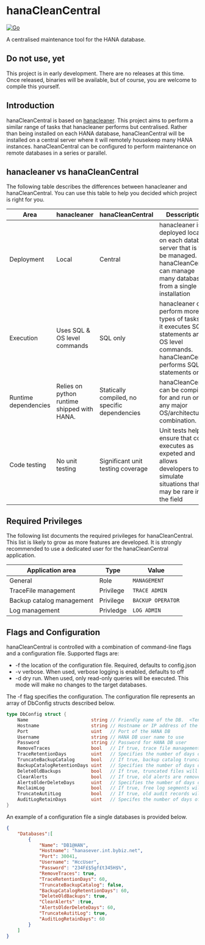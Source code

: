 # hanaCleanCentral

[![Go](https://github.com/mr-stringer/hanaCleanCentral/actions/workflows/go.yml/badge.svg)](https://github.com/mr-stringer/hanaCleanCentral/actions/workflows/go.yml)

A centralised maintenance tool for the HANA database.

## Do not use, yet

This project is in early development.  There are no releases at this time.  Once released, binaries will be available, but of course, you are welcome to compile this yourself.

## Introduction

hanaCleanCentral is based on [hanacleaner](https://github.com/chriselswede/hanacleaner).  This project aims to perform a similar range of tasks that hanacleaner performs but centralised.  Rather than being installed on each HANA database, hanaCleanCentral will be installed on a central server where it will remotely housekeep many HANA instances.  hanaCleanCentral can be configured to perform maintenance on remote databases in a series or parallel.

## hanacleaner vs hanaCleanCentral

The following table describes the differences between hanacleaner and hanaCleanCentral.  You can use this table to help you decided which project is right for you.

| Area | hanacleaner | hanaCleanCentral | Desscription |
|---|---|---|---|
| Deployment | Local | Central | hanacleaner is deployed locally on each database server that is to be managed.  hanaCleanCentral can manage many databases from a single installation |
| Execution | Uses SQL & OS level commands | SQL only | hanacleaner can perform more types of tasks as it executes SQL statements and OS level commands.  hanaCleanCentral performs SQL statements only. |
| Runtime dependencies | Relies on python runtime shipped with HANA. | Statically compiled, no specific dependencies | hanaCleanCentral can be compiled for and run on any major OS/architecture combination.
| Code testing | No unit testing | Significant unit testing coverage | Unit tests helps ensure that code executes as expeted and allows developers to simulate situations that may be rare in the field |

## Required Privileges

The following list documents the required privileges for hanaCleanCentral.  This list is likely to grow as more features are developed.  It is strongly recommended to use a dedicated user for the hanaCleanCentral application.

|Application area |Type | Value |
|---|---|---|
|General|Role|`MANAGEMENT`|
|TraceFile management |Privilege|`TRACE ADMIN`|
|Backup catalog management|Privilege|`BACKUP OPERATOR`|
|Log management|Privledge|`LOG ADMIN`|

## Flags and Configuration

hanaCleanCentral is controlled with a combination of command-line flags and a configuration file.  Supported flags are:

* -f the location of the configuration file.  Required, defaults to config.json
* -v verbose.  When used, verbose logging is enabled, defaults to off
* -d dry run.  When used, only read-only queries will be executed.  This mode will make no changes to the target databases.

The -f flag specifies the configuration.  The configuration file represents an array of DbConfig structs described below.

```go
type DbConfig struct {
    Name                       string // Friendly name of the DB.  <Tenant>@<SID> is a good option here
    Hostname                   string // Hostname or IP address of the primary HANA node
    Port                       uint   // Port of the HANA DB
    Username                   string // HANA DB user name to use
    Password                   string // Password for HANA DB user
    RemoveTraces               bool   // If true, trace file management will be enabled - Defaults to false
    TraceRetentionDays         uint   // Specifies the number of days of trace files to retain
    TruncateBackupCatalog      bool   // If true, backup catalog truncation will be enabled - Defaults to false
    BackupCatalogRetentionDays uint   // Specifies the number of days of entries to retain
    DeleteOldBackups           bool   // If true, truncated files will be physically removed, if false entries are removed from the database only - Defaults to false
    ClearAlerts                bool   // If true, old alerts are removed from the embedded statistics server - Defaults to false
    AlertsOlderDeleteDays      uint   // Specifies the number of days of alerts to retain
    ReclaimLog                 bool   // If true, free log segments will be removed from the file system
    TruncateAutitLog           bool   // If true, old audit records will be deleted
    AuditLogRetainDays         uint   // Specifes the number of days of audit log to retain
}
```

An example of a configuration file a single databases is provided below.

```JSON
{
    "Databases":[
        {
            "Name": "DB1@HAN",
            "Hostname": "hanasever.int.bybiz.net",
            "Port": 30041,
            "Username": "HccUser",
            "Password": "234F£$5gf£t345H$%",
            "RemoveTraces": true,
            "TraceRetentionDays": 60,
            "TruncateBackupCatalog": false,
            "BackupCatalogRetentionDays": 60,
            "DeleteOldBackups": true,
            "ClearAlerts" :true,
            "AlertsOlderDeleteDays": 60,
            "TruncateAutitLog": true,
            "AuditLogRetainDays": 60
        }
    ]
}
```
